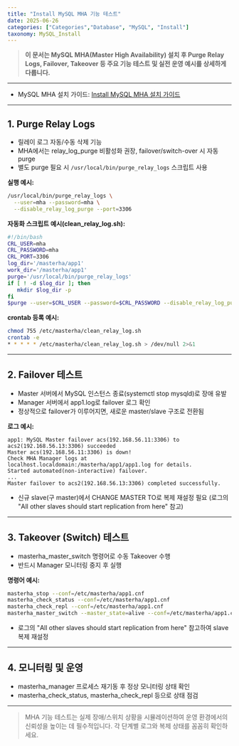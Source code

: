 ```yaml
---
title: "Install MySQL MHA 기능 테스트"
date: 2025-06-26
categories: ["Categories","Database", "MySQL", "Install"]
taxonomy: MySQL_Install
---
```


> **이 문서는 MySQL MHA(Master High Availability) 설치 후 Purge Relay Logs, Failover, Takeover 등 주요 기능 테스트 및 실전 운영 예시를 상세하게 다룹니다.**

---

- MySQL MHA 설치 가이드: [Install MySQL MHA 설치 가이드](/categories/database/mysql/install/Database-MySQL-MHA-Install/)

---

## 1. Purge Relay Logs

- 릴레이 로그 자동/수동 삭제 기능
- MHA에서는 relay_log_purge 비활성화 권장, failover/switch-over 시 자동 purge
- 별도 purge 필요 시 `/usr/local/bin/purge_relay_logs` 스크립트 사용

**실행 예시:**
```bash
/usr/local/bin/purge_relay_logs \
  --user=mha --password=mha \
  --disable_relay_log_purge --port=3306
```

**자동화 스크립트 예시(clean_relay_log.sh):**
```bash
#!/bin/bash
CRL_USER=mha
CRL_PASSWORD=mha
CRL_PORT=3306
log_dir='/masterha/app1'
work_dir='/masterha/app1'
purge='/usr/local/bin/purge_relay_logs'
if [ ! -d $log_dir ]; then
   mkdir $log_dir -p
fi
$purge --user=$CRL_USER --password=$CRL_PASSWORD --disable_relay_log_purge --port=$CRL_PORT  >> $log_dir/purge_relay_logs.log 2>&1
```

**crontab 등록 예시:**
```bash
chmod 755 /etc/masterha/clean_relay_log.sh
crontab -e
* * * * * /etc/masterha/clean_relay_log.sh > /dev/null 2>&1
```

---

## 2. Failover 테스트

- Master 서버에서 MySQL 인스턴스 종료(systemctl stop mysqld)로 장애 유발
- Manager 서버에서 app1.log로 failover 로그 확인
- 정상적으로 failover가 이루어지면, 새로운 master/slave 구조로 전환됨

**로그 예시:**
```
app1: MySQL Master failover acs(192.168.56.11:3306) to acs2(192.168.56.13:3306) succeeded
Master acs(192.168.56.11:3306) is down!
Check MHA Manager logs at localhost.localdomain:/masterha/app1/app1.log for details.
Started automated(non-interactive) failover.
...
Master failover to acs2(192.168.56.13:3306) completed successfully.
```

- 신규 slave(구 master)에서 CHANGE MASTER TO로 복제 재설정 필요 (로그의 "All other slaves should start replication from here" 참고)

---

## 3. Takeover (Switch) 테스트

- masterha_master_switch 명령어로 수동 Takeover 수행
- 반드시 Manager 모니터링 중지 후 실행

**명령어 예시:**
```bash
masterha_stop --conf=/etc/masterha/app1.cnf
masterha_check_status --conf=/etc/masterha/app1.cnf
masterha_check_repl --conf=/etc/masterha/app1.cnf
masterha_master_switch --master_state=alive --conf=/etc/masterha/app1.cnf --new_master_host=acs --interactive=0
```

- 로그의 "All other slaves should start replication from here" 참고하여 slave 복제 재설정

---

## 4. 모니터링 및 운영

- masterha_manager 프로세스 재기동 후 정상 모니터링 상태 확인
- masterha_check_status, masterha_check_repl 등으로 상태 점검

---

> MHA 기능 테스트는 실제 장애/스위치 상황을 시뮬레이션하여 운영 환경에서의 신뢰성을 높이는 데 필수적입니다. 각 단계별 로그와 복제 상태를 꼼꼼히 확인하세요. 